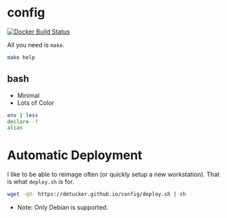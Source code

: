 # config

[![Docker Build Status](https://img.shields.io/docker/automated/dmtucker/config.svg)](https://hub.docker.com/r/dmtucker/config/)


All you need is `make`.

``` sh
make help
```

## bash

* Minimal
* Lots of Color

``` bash
env | less
declare -f
alias
```

# Automatic Deployment

I like to be able to reimage often (or quickly setup a new workstation).
That is what `deploy.sh` is for.

``` sh
wget -qO- https://dmtucker.github.io/config/deploy.sh | sh
```

* Note: Only Debian is supported.
